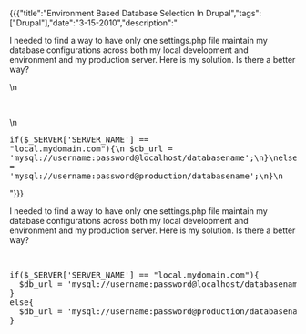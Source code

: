 {{{"title":"Environment Based Database Selection In Drupal","tags":["Drupal"],"date":"3-15-2010","description":"<p>I needed to find a way to have only one settings.php file maintain my database configurations across both my local development and environment and my production server.  Here is my solution.  Is there a better way?</p>\n<p>&#160;</p>\n<pre>if($_SERVER['SERVER_NAME'] == \"local.mydomain.com\"){\n  $db_url = 'mysql://username:password@localhost/databasename';\n}\nelse{\n  $db_url = 'mysql://username:password@production/databasename';\n}\n</pre>"}}}

<p>I needed to find a way to have only one settings.php file maintain my database configurations across both my local development and environment and my production server.  Here is my solution.  Is there a better way?</p>
<p>&#160;</p>
<pre>if($_SERVER['SERVER_NAME'] == "local.mydomain.com"){
  $db_url = 'mysql://username:password@localhost/databasename';
}
else{
  $db_url = 'mysql://username:password@production/databasename';
}
</pre>